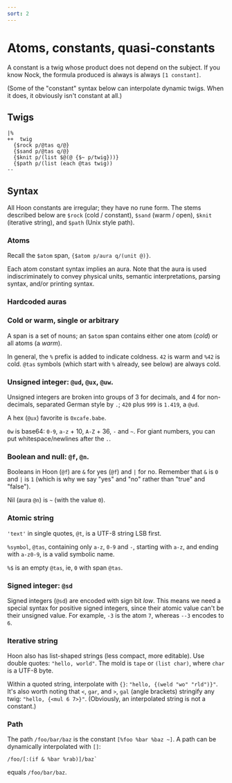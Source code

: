```yaml
---
sort: 2
---
```


# Atoms, constants, quasi-constants

A constant is a twig whose product does not depend on the
subject.  If you know Nock, the formula produced is always
is always `[1 constant]`.

(Some of the "constant" syntax below can interpolate dynamic
twigs.  When it does, it obviously isn't constant at all.)

## Twigs

```
|%
++  twig
  {$rock p/@tas q/@}
  {$sand p/@tas q/@}
  {$knit p/(list $@(@ {$~ p/twig}))}
  {$path p/(list (each @tas twig))
--
```

## Syntax

All Hoon constants are irregular; they have no rune form.  The
stems described below are `$rock` (cold / constant), `$sand`
(warm / open), `$knit` (iterative string), and `$path` (Unix
style path).

### Atoms

Recall the `$atom` span, `{$atom p/aura q/(unit @)}`.

Each atom constant syntax implies an aura.  Note that the aura is
used indiscriminately to convey physical units, semantic
interpretations, parsing syntax, and/or printing syntax.

### Hardcoded auras

### Cold or warm, single or arbitrary

A span is a set of nouns; an `$atom` span contains either one
atom (*cold*) or all atoms (a *warm*).

In general, the `%` prefix is added to indicate coldness.  `42`
is warm and `%42` is cold.  `@tas` symbols (which start with `%`
already, see below) are always cold.

### Unsigned integer: `@ud`, `@ux`, `@uw`.

Unsigned integers are broken into groups of 3 for decimals, and 4
for non-decimals, separated German style by `.`; `420` plus `999`
is `1.419`, a `@ud`.

A hex (`@ux`) favorite is `0xcafe.babe`.

`0w` is base64: `0-9`, `a-z` + 10, `A-Z` + 36, `-` and `~`.  For
giant numbers, you can put whitespace/newlines after the `.`.

### Boolean and null: `@f`, `@n`.

Booleans in Hoon (`@f`) are `&` for yes (`@f`) and `|` for no.
Remember that `&` is `0` and `|` is `1` (which is why we say
"yes" and "no" rather than "true" and "false").

Nil (aura `@n`) is `~` (with the value `0`).

### Atomic string

`'text'` in single quotes, `@t`, is a UTF-8 string LSB first.

`%symbol`, `@tas`, containing only `a-z`, `0-9` and `-`, starting
with `a-z`, and ending with `a-z0-9`, is a valid symbolic name.

`%$` is an empty `@tas`, ie, `0` with span `@tas`.

### Signed integer: `@sd`

Signed integers (`@sd`) are encoded with sign bit *low*.  This
means we need a special syntax for positive signed integers,
since their atomic value can't be their unsigned value.  For
example, `-3` is the atom `7`, whereas `--3` encodes to `6`.

### Iterative string

Hoon also has list-shaped strings (less compact, more editable).
Use double quotes: `"hello, world"`.  The mold is `tape` or
`(list char)`, where `char` is a UTF-8 byte.

Within a quoted string, interpolate with `{}`: `"hello, {(weld
"wo" "rld")}"`.  It's also worth noting that `<`, `gar`, and `>`,
`gal` (angle brackets) stringify any twig: `"hello, {<mul 6
7>}"`.  (Obviously, an interpolated string is not a constant.)

### Path
 
The path `/foo/bar/baz` is the constant `[%foo %bar %baz ~]`.
A path can be dynamically interpolated with `[]`: 

```
/foo/[:(if & %bar %rab)]/baz`
```

equals `/foo/bar/baz`.


